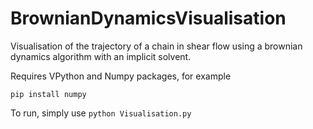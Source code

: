 # BrownianDynamicsVisualisation
Visualisation of the trajectory of a chain in shear flow using a brownian dynamics algorithm with an implicit solvent.

Requires VPython and Numpy packages, for example
``` pip install vpython
pip install numpy
```

To run, simply use
```python Visualisation.py```
